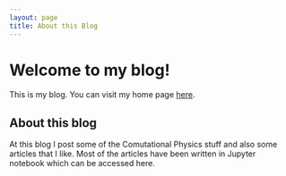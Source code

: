 ```yaml
---
layout: page
title: About this Blog
---
```

# Welcome to my blog!
This is my blog. You can visit my home page [here](https://vinayphy.github.io/vinayv/).

## About this blog
At this blog I post some of the Comutational Physics stuff and also some articles that I like. Most of the articles have been written in Jupyter notebook which can be accessed here.
